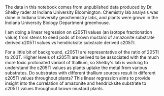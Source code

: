 The data in this notebook comes from unpublished data produced by Dr. Shelby rader at Indiana University Bloomington. Chemistry lab analysis was done in Indiana University geochemistry labs, and plants were grown in the Indiana University Biology Department greenhouse.

I am doing a linear regression on ε205Tl values (an isotope fractionation value) from stems to seed pods of brown mustard of amazonite substrate derived ε205Tl values vs hendricksite substrate derived ε205Tl.

For a little bit of background, ε205Tl are representative of the ratio of 205Tl to 203T. Higher levels of ε205Tl are belived to be associated with the much more toxic protonated variant of thallium, so Shelby's lab is working to understand the ε205Tl values as plants uptake the metal from various substrates. Do substrates with different thallium sources result in different ε205Tl values throughout plants? This linear regression aims to provide insight into the correlation of amazonite and hendricksite substrate to ε205Tl values throughout brown mustard plants.  